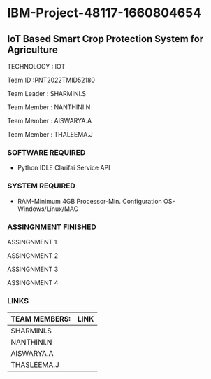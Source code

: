 # IBM-Project-48117-1660804654
## IoT Based Smart Crop Protection System for Agriculture

TECHNOLOGY : IOT

Team ID :PNT2022TMID52180

Team Leader : SHARMINI.S

Team Member : NANTHINI.N

Team Member : AISWARYA.A

Team Member : THALEEMA.J

### SOFTWARE REQUIRED

- Python IDLE Clarifai Service API

### SYSTEM REQUIRED

- RAM-Minimum 4GB Processor-Min. Configuration OS-Windows/Linux/MAC

### ASSINGNMENT FINISHED

ASSINGNMENT 1

ASSINGNMENT 2

ASSINGNMENT 3

ASSINGNMENT 4

### LINKS

|TEAM MEMBERS:| LINK |
|-------------|------|
|   SHARMINI.S|      |
|   NANTHINI.N|      |
|   AISWARYA.A|      |
|  THASLEEMA.J|      |




